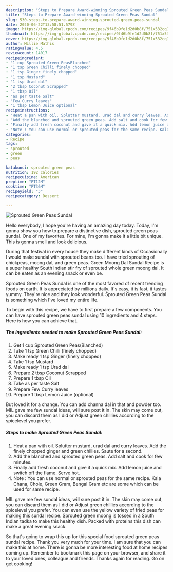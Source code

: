 ```yaml
---
description: "Steps to Prepare Award-winning Sprouted Green Peas Sundal"
title: "Steps to Prepare Award-winning Sprouted Green Peas Sundal"
slug: 530-steps-to-prepare-award-winning-sprouted-green-peas-sundal
date: 2020-06-22T13:58:51.579Z
image: https://img-global.cpcdn.com/recipes/9f46b9fe1d2d0b8f/751x532cq70/sprouted-green-peas-sundal-recipe-main-photo.jpg
thumbnail: https://img-global.cpcdn.com/recipes/9f46b9fe1d2d0b8f/751x532cq70/sprouted-green-peas-sundal-recipe-main-photo.jpg
cover: https://img-global.cpcdn.com/recipes/9f46b9fe1d2d0b8f/751x532cq70/sprouted-green-peas-sundal-recipe-main-photo.jpg
author: Millie Mathis
ratingvalue: 4.5
reviewcount: 14017
recipeingredient:
- "1 cup Sprouted Green PeasBlanched"
- "1 tsp Green Chilli finely chopped"
- "1 tsp Ginger finely chopped"
- "1 tsp Mustard"
- "1 tsp Urad dal"
- "2 tbsp Coconut Scrapped"
- "1 tbsp Oil"
- "as per taste Salt"
- "Few Curry leaves"
- "1 tbsp Lemon Juice optional"
recipeinstructions:
- "Heat a pan with oil. Splutter mustard, urad dal and curry leaves. Add the finely chopped ginger and green chillies. Saute for a second."
- "Add the blanched and sprouted green peas. Add salt and cook for few minutes."
- "Finally add fresh coconut and give it a quick mix. Add lemon juice and switch off the flame. Serve hot."
- "Note : You can use normal or sprouted peas for the same recipe. Kala Chana, Chole, Green Gram, Bengal Gram etc are some which can be used for same recipe."
categories:
- Recipe
tags:
- sprouted
- green
- peas

katakunci: sprouted green peas 
nutrition: 192 calories
recipecuisine: American
preptime: "PT12M"
cooktime: "PT36M"
recipeyield: "3"
recipecategory: Dessert

---
```



![Sprouted Green Peas Sundal](https://img-global.cpcdn.com/recipes/9f46b9fe1d2d0b8f/751x532cq70/sprouted-green-peas-sundal-recipe-main-photo.jpg)

Hello everybody, I hope you're having an amazing day today. Today, I'm gonna show you how to prepare a distinctive dish, sprouted green peas sundal. One of my favorites. For mine, I'm gonna make it a little bit unique. This is gonna smell and look delicious.

During that festival in every house they make different kinds of Occasionally I would make sundal with sprouted beans too. I have tried sprouting of chickpeas, moong dal, and green peas. Green Moong Dal Sundal Recipe is a super healthy South Indian stir fry of sprouted whole green moong dal. It can be eaten as an evening snack or even be.

Sprouted Green Peas Sundal is one of the most favored of recent trending foods on earth. It is appreciated by millions daily. It's easy, it is fast, it tastes yummy. They're nice and they look wonderful. Sprouted Green Peas Sundal is something which I've loved my entire life.


To begin with this recipe, we have to first prepare a few components. You can have sprouted green peas sundal using 10 ingredients and 4 steps. Here is how you can achieve that.

<!--inarticleads1-->

##### The ingredients needed to make Sprouted Green Peas Sundal:

1. Get 1 cup Sprouted Green Peas(Blanched)
1. Take 1 tsp Green Chilli (finely chopped)
1. Make ready 1 tsp Ginger (finely chopped)
1. Take 1 tsp Mustard
1. Make ready 1 tsp Urad dal
1. Prepare 2 tbsp Coconut Scrapped
1. Prepare 1 tbsp Oil
1. Take as per taste Salt
1. Prepare Few Curry leaves
1. Prepare 1 tbsp Lemon Juice (optional)


But loved it for a change. You can add channa dal in that and powder too. MIL gave me few sundal ideas, will sure post it in. The skin may come out, you can discard them as I did or Adjust green chillies according to the spicelevel you prefer. 

<!--inarticleads2-->

##### Steps to make Sprouted Green Peas Sundal:

1. Heat a pan with oil. Splutter mustard, urad dal and curry leaves. Add the finely chopped ginger and green chillies. Saute for a second.
1. Add the blanched and sprouted green peas. Add salt and cook for few minutes.
1. Finally add fresh coconut and give it a quick mix. Add lemon juice and switch off the flame. Serve hot.
1. Note : You can use normal or sprouted peas for the same recipe. Kala Chana, Chole, Green Gram, Bengal Gram etc are some which can be used for same recipe.


MIL gave me few sundal ideas, will sure post it in. The skin may come out, you can discard them as I did or Adjust green chillies according to the spicelevel you prefer. You can even use the yellow variety of fried peas for making this sundal recipe. Sprouted green moong is tossed in a South Indian tadka to make this healthy dish. Packed with proteins this dish can make a great evening snack. 

So that's going to wrap this up for this special food sprouted green peas sundal recipe. Thank you very much for your time. I am sure that you can make this at home. There is gonna be more interesting food at home recipes coming up. Remember to bookmark this page on your browser, and share it to your loved ones, colleague and friends. Thanks again for reading. Go on get cooking!
